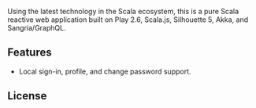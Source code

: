 Using the latest technology in the Scala ecosystem, this  is a pure Scala reactive web application built on 
Play 2.6, Scala.js, Silhouette 5, Akka, and Sangria/GraphQL.

## Features

* Local sign-in, profile, and change password support.

## License

